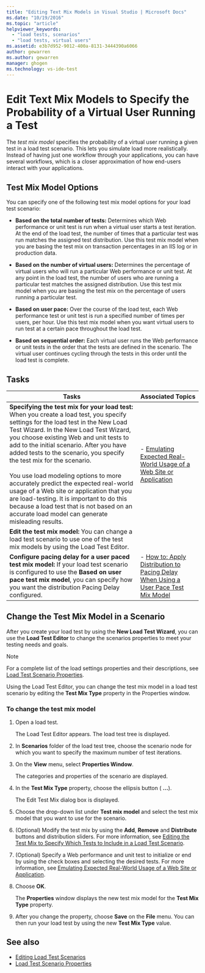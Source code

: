 ```yaml
---
title: "Editing Text Mix Models in Visual Studio | Microsoft Docs"
ms.date: "10/19/2016"
ms.topic: "article"
helpviewer_keywords:
  - "load tests, scenarios"
  - "load tests, virtual users"
ms.assetid: e3b7d952-9012-400a-8131-3444390a6066
author: gewarren
ms.author: gewarren
manager: ghogen
ms.technology: vs-ide-test
---
```

# Edit Text Mix Models to Specify the Probability of a Virtual User Running a Test

The *test mix model* specifies the probability of a virtual user running a given test in a load test scenario. This lets you simulate load more realistically. Instead of having just one workflow through your applications, you can have several workflows, which is a closer approximation of how end-users interact with your applications.

## Test Mix Model Options
 You can specify one of the following test mix model options for your load test scenario:

-   **Based on the total number of tests:** Determines which Web performance or unit test is run when a virtual user starts a test iteration. At the end of the load test, the number of times that a particular test was run matches the assigned test distribution. Use this test mix model when you are basing the test mix on transaction percentages in an IIS log or in production data.

-   **Based on the number of virtual users:** Determines the percentage of virtual users who will run a particular Web performance or unit test. At any point in the load test, the number of users who are running a particular test matches the assigned distribution. Use this test mix model when you are basing the test mix on the percentage of users running a particular test.

-   **Based on user pace:** Over the course of the load test, each Web performance test or unit test is run a specified number of times per users, per hour. Use this test mix model when you want virtual users to run test at a certain pace throughout the load test.

-   **Based on sequential order:** Each virtual user runs the Web performance or unit tests in the order that the tests are defined in the scenario. The virtual user continues cycling through the tests in this order until the load test is complete.

## Tasks

|Tasks|Associated Topics|
|-----------|-----------------------|
|**Specifying the test mix for your load test:** When you create a load test, you specify settings for the load test in the New Load Test Wizard. In the New Load Test Wizard, you choose existing Web and unit tests to add to the initial scenario. After you have added tests to the scenario, you specify the test mix for the scenario.<br /><br /> You use load modeling options to more accurately predict the expected real-world usage of a Web site or application that you are load-testing. It is important to do this because a load test that is not based on an accurate load model can generate misleading results.|-   [Emulating Expected Real-World Usage of a Web Site or Application](../test/emulate-real-world-usage-of-a-web-site-in-a-load-test-using-test-mix-models.md)|
|**Edit the test mix model:** You can change a load test scenario to use one of the test mix models by using the Load Test Editor.||
|**Configure pacing delay for a user paced test mix model:** If your load test scenario is configured to use the **Based on user pace test mix model**, you can specify how you want the distribution Pacing Delay configured.|-   [How to: Apply Distribution to Pacing Delay When Using a User Pace Test Mix Model](../test/how-to-apply-distribution-to-pacing-delay-when-using-a-user-pace-test-mix-model.md)|

## Change the Test Mix Model in a Scenario

After you create your load test by using the **New Load Test Wizard**, you can use the **Load Test Editor** to change the scenarios properties to meet your testing needs and goals.

> [!NOTE]
> For a complete list of the load settings properties and their descriptions, see [Load Test Scenario Properties](../test/load-test-scenario-properties.md).

Using the Load Test Editor, you can change the test mix model in a load test scenario by editing the **Test Mix Type** property in the Properties window.

### To change the test mix model

1.  Open a load test.

     The Load Test Editor appears. The load test tree is displayed.

2.  In **Scenarios** folder of the load test tree, choose the scenario node for which you want to specify the maximum number of test iterations.

3.  On the **View** menu, select **Properties Window**.

     The categories and properties of the scenario are displayed.

4.  In the **Test Mix Type** property, choose the ellipsis button ( **…**).

     The Edit Test Mix dialog box is displayed.

5.  Choose the drop-down list under **Test mix model** and select the test mix model that you want to use for the scenario.

6.  (Optional) Modify the test mix by using the **Add**, **Remove** and **Distribute** buttons and distribution sliders. For more information, see [Editing the Test Mix to Specify Which Tests to Include in a Load Test Scenario](../test/edit-the-test-mix-to-specify-which-web-browsers-types-in-a-load-test-scenario.md).

7.  (Optional) Specify a Web performance and unit test to initialize or end by using the check boxes and selecting the desired tests. For more information, see [Emulating Expected Real-World Usage of a Web Site or Application](../test/emulate-real-world-usage-of-a-web-site-in-a-load-test-using-test-mix-models.md).

8.  Choose **OK**.

     The **Properties** window displays the new test mix model for the **Test Mix Type** property.

9. After you change the property, choose **Save** on the **File** menu. You can then run your load test by using the new **Test Mix Type** value.

## See also

- [Editing Load Test Scenarios](../test/edit-load-test-scenarios.md)
- [Load Test Scenario Properties](../test/load-test-scenario-properties.md)